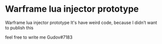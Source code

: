 # Warframe lua injector prototype
Warframe lua injector prototype
It's have weird code, because I didn’t want to publish this

feel free to write me Gudov#7183
